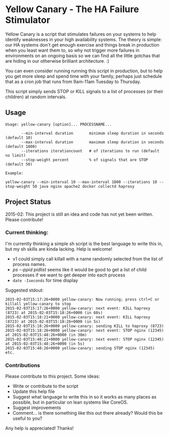 # Yellow Canary - The HA Failure Stimulator

Yellow Canary is a script that stimulates failures on your systems to help identify weaknesses in your high availability systems. The theory is simple: our HA systems don't get enough exercise and things break in production when you least want them to, so why not trigger more failures in environments on an ongoing basis so we can find all the little gotchas that are hiding in our otherwise brilliant architecture. :)

You can even consider running running this script in production, but to help you get more sleep and spend time with your family, perhaps just schedule that as a cron job that runs from 9am-11am Tuesday to Thursday.

This script simply sends STOP or KILL signals to a list of processes (or their children) at random intervals. 

## Usage

    Usage: yellow-canary [option]... PROCESSNAME...
       
           --min-interval duration       minimum sleep duration in seconds (default 10)
           --max-interval duration       maximum sleep duration in seconds (default 1800)
           --iterations iterationcount   # of iterations to run (default no limit)
           --stop-weight percent         % of signals that are STOP (default 50)                

    Example:

    yellow-canary --min-interval 10 --max-interval 1800 --iterations 10 --stop-weight 50 java nginx apache2 docker collectd haproxy 
    

## Project Status

2015-02: This project is still an idea and code has not yet been written. Please contribute!

### Current thinking:

I'm currently thinking a simple sh script is the best language to write this in, but my sh skills are kinda lacking. Help is welcome!

- v1 could simply call killall with a name randomly selected from the list of process names.
- *ps --ppid pidlist* seems like it would be good to get a list of child processes if we want to get deeper into each process
- `date -Iseconds` for time display


Suggested stdout:

    2015-02-03T15:17:26+0000 yellow-canary: Now running; press ctrl+C or killall yellow-canary to stop
    2015-02-03T15:17:26+0000 yellow-canary: next event: KILL haproxy (8723) at 2015-02-03T15:18:26+0000 (in 60s)
    2015-02-03T15:18:21+0000 yellow-canary: next event: KILL haproxy (8723) at 2015-02-03T15:18:26+0000 (in 5s)  
    2015-02-03T15:18:26+0000 yellow-canary: sending KILL to haproxy (8723)
    2015-02-03T15:18:26+0000 yellow-canary: next event: STOP nginx (12345) at 2015-02-03T15:48:26+0000 (in 30m)
    2015-02-03T15:48:21+0000 yellow-canary: next event: STOP nginx (12345) at 2015-02-03T15:48:26+0000 (in 5s)  
    2015-02-03T15:48:26+0000 yellow-canary: sending STOP nginx (12345)
	etc.
    

### Contributions

Please contribute to this project. Some ideas:

- Write or contribute to the script
- Update this help file
- Suggest what language to write this in so it works as many places as possible, but in particular on lean systems like CoreOS.
- Suggest improvements
- Comment... is there something like this out there already? Would this be useful to you?

Any help is appreciated! Thanks!
